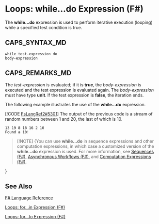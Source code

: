 # Loops: while...do Expression (F#)

The **while...do** expression is used to perform iterative execution (looping) while a specified test condition is true.


## CAPS_SYNTAX_MD

```
while test-expression do
body-expression
```

## CAPS_REMARKS_MD
The *test-expression* is evaluated; if it is **true**, the *body-expression* is executed and the test expression is evaluated again. The *body-expression* must have type **unit**. If the test expression is **false**, the iteration ends.

The following example illustrates the use of the **while...do** expression.

[!CODE [FsLangRef2#5301](../CodeSnippet/VS_Snippets_Fsharp/fslangref2/FSharp/fs/loops3.fs#5301)]
    The output of the previous code is a stream of random numbers between 1 and 20, the last of which is 10.


```
13 19 8 18 16 2 10
Found a 10!
```

>[!NOTE] {You can use **while...do** in sequence expressions and other computation expressions, in which case a customized version of the **while...do** expression is used. For more information, see [Sequences &#40;F&#35;&#41;](Sequences+%28F%23%29.md), [Asynchronous Workflows &#40;F&#35;&#41;](Asynchronous+Workflows+%28F%23%29.md), and [Computation Expressions &#40;F&#35;&#41;](Computation+Expressions+%28F%23%29.md).

}

## See Also
[F&#35; Language Reference](F%23+Language+Reference.md)

[Loops: for...in Expression &#40;F&#35;&#41;](Loops%3A+for...in+Expression+%28F%23%29.md)

[Loops: for...to Expression &#40;F&#35;&#41;](Loops%3A+for...to+Expression+%28F%23%29.md)

